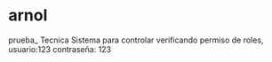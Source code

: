 # arnol
prueba_ Tecnica 
Sistema para controlar verificando permiso de roles,
usuario:123 contraseña: 123
